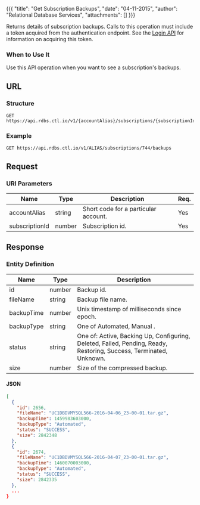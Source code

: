 {{{
  "title": "Get Subscription Backups",
  "date": "04-11-2015",
  "author": "Relational Database Services",
  "attachments": []
}}}

Returns details of subscription backups. Calls to this operation must include a token acquired from the authentication endpoint. See the [Login API](../Authentication/login.md) for information on acquiring this token.

### When to Use It

Use this API operation when you want to see a subscription's backups. 

## URL

### Structure

    GET https://api.rdbs.ctl.io/v1/{accountAlias}/subscriptions/{subscriptionId}/backups

### Example

    GET https://api.rdbs.ctl.io/v1/ALIAS/subscriptions/744/backups

## Request

### URI Parameters

| Name | Type | Description | Req. |
| --- | --- | --- | --- |
| accountAlias | string | Short code for a particular account. | Yes |
| subscriptionId | number | Subscription id. | Yes |


## Response

### Entity Definition

| Name | Type | Description |
| --- | --- | --- |
| id | number | Backup id. |
| fileName | string | Backup file name. |
| backupTime | number | Unix timestamp of milliseconds since epoch. |
| backupType | string | One of Automated, Manual .|
| status | string | One of: Active, Backing Up, Configuring, Deleted, Failed, Pending, Ready, Restoring, Success, Terminated, Unknown. |
| size | number | Size of the compressed backup. |


#### JSON

```json
[
  {
    "id": 2656,
    "fileName": "UC1DBDVMYSQL566-2016-04-06_23-00-01.tar.gz",
    "backupTime": 1459983603000,
    "backupType": "Automated",
    "status": "SUCCESS",
    "size": 2842348
  },
  {
    "id": 2674,
    "fileName": "UC1DBDVMYSQL566-2016-04-07_23-00-01.tar.gz",
    "backupTime": 1460070003000,
    "backupType": "Automated",
    "status": "SUCCESS",
    "size": 2842335
  },
  ...
}
```
